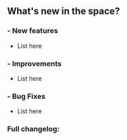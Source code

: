 ## What's new in the space?

### - New features

- List here

### - Improvements

- List here

### - Bug Fixes

- List here

### Full changelog:
